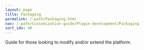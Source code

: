 ```yaml
---
layout: page
title: Packaging
permalink: /:path/Packaging.html
nav: /:path/Customization-guide/Plugin-development/Packaging
sort_idx: 40
---
```


Guide for those looking to modify and/or extend the platform.